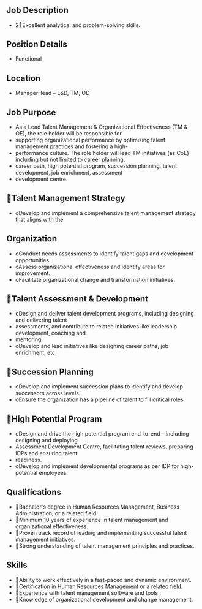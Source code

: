 # 

## Job Description

* 2Excellent analytical and problem-solving skills.

## Position Details

* Functional

## Location

* ManagerHead – L&D, TM, OD

## Job Purpose

* As a Lead Talent Management & Organizational Effectiveness (TM & OE), the role holder will be responsible for
* supporting  organizational  performance  by  optimizing  talent  management  practices  and  fostering  a  high-
* performance culture. The role holder will lead TM initiatives (as CoE) including but not limited to career planning,
* career  path,  high  potential program,  succession  planning,  talent  development,  job  enrichment,  assessment
* development centre.

## Talent Management Strategy

* oDevelop and implement a comprehensive talent management strategy that aligns with the

## Organization

* oConduct needs assessments to identify talent gaps and development opportunities.
* oAssess organizational effectiveness and identify areas for improvement.
* oFacilitate organizational change and transformation initiatives.

## Talent Assessment & Development

* oDesign and deliver talent development programs, including designing and delivering talent
* assessments, and contribute to related initiatives like leadership development, coaching and
* mentoring.
* oDevelop and lead initiatives like designing career paths, job enrichment, etc.

## Succession Planning

* oDevelop and implement succession plans to identify and develop successors across levels.
* oEnsure the organization has a pipeline of talent to fill critical roles.

## High Potential Program

* oDesign and drive the high potential program end-to-end – including designing and deploying
* Assessment Development Centre, facilitating talent reviews, preparing IDPs and ensuring talent
* readiness.
* oDevelop and implement developmental programs as per IDP for high-potential employees.

## Qualifications

* Bachelor's degree in Human Resources Management, Business Administration, or a related field.
* Minimum 10 years of experience in talent management and organizational effectiveness.
* Proven track record of leading and implementing successful talent management initiatives.
* Strong understanding of talent management principles and practices.

## Skills

* Ability to work effectively in a fast-paced and dynamic environment.
* Certification in Human Resources Management or a related field.
* Experience with talent management software and tools.
* Knowledge of organizational development and change management.
